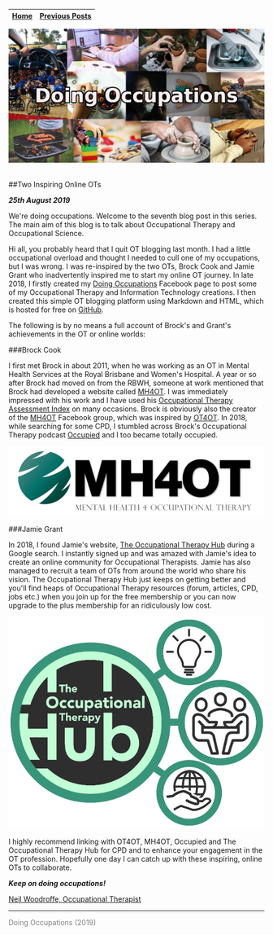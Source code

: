 
| [Home](index.html) | [Previous Posts](archive.html) |
| --------|--------|

<p align="center"><img src="img/doing_pic.jpg"></p>
<br>
##Two Inspiring Online OTs

***25th August 2019***

We're doing occupations. Welcome to the seventh blog post in this series. The main aim of this blog is to talk about Occupational Therapy and Occupational Science. 

Hi all, you probably heard that I quit OT blogging last month. I had a little occupational overload and thought I needed to cull one of my occupations, but I was wrong. I was re-inspired by the two OTs, Brock Cook and Jamie Grant who inadvertently inspired me to start my online OT journey. In late 2018, I firstly created my [Doing Occupations](https://www.facebook.com/doingoccupations) Facebook page to post some of my Occupational Therapy and Information Technology creations. I then created this simple OT blogging platform using Markdown and HTML, which is hosted for free on [GitHub](https://github.com/neilwoodroffe/doing-occupations).

The following is by no means a full account of Brock's and Grant's achievements in the OT or online worlds:

###Brock Cook

I first met Brock in about 2011, when he was working as an OT in Mental Health Services at the Royal Brisbane and Women's Hospital. A year or so after Brock had moved on from the RBWH, someone at work mentioned that Brock had developed a website called [MH4OT](https://mh4ot.com/). I was immediately impressed with his work and I have used his [Occupational Therapy Assessment Index](https://mh4ot.com/resources/ot-assessment-index/) on many occasions. Brock is obviously also the creator of the [MH4OT](https://www.facebook.com/groups/MH4OT/) Facebook group, which was inspired by [OT4OT](https://www.facebook.com/groups/311439915949/). In 2018, while searching for some CPD, I stumbled across Brock's Occupational Therapy podcast [Occupied](http://www.brockcook.com/category/podcast/) and I too became totally occupied.

<p align="center"><a href="https://mh4ot.com/" ><img src="img/mh4ot.jpg"></a></p>

###Jamie Grant

In 2018, I found Jamie's website, [The Occupational Therapy Hub](https://www.theothub.com/) during a Google search. I instantly signed up and was amazed with Jamie's idea to create an online community for Occupational Therapists. Jamie has also managed to recruit a team of OTs from around the world who share his vision. The Occupational Therapy Hub just keeps on getting better and you'll find heaps of Occupational Therapy resources (forum, articles, CPD, jobs etc.) when you join up for the free membership or you can now upgrade to the plus membership for an ridiculously low cost.

<p align="center"><a href="https://www.theothub.com/"><img src="img/othub.jpg"></a></p>

I highly recommend linking with OT4OT, MH4OT, Occupied and The Occupational Therapy Hub for CPD and to enhance your engagement in the OT profession. Hopefully one day I can catch up with these inspiring, online OTs to collaborate.

***Keep on doing occupations!***

[Neil Woodroffe, Occupational Therapist](archive/meet_neil.html)

***
<p style="color: grey;"> Doing Occupations (2019) </p>